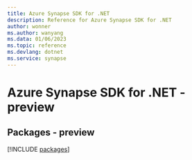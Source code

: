```yaml
---
title: Azure Synapse SDK for .NET
description: Reference for Azure Synapse SDK for .NET
author: wonner
ms.author: wanyang
ms.data: 01/06/2023
ms.topic: reference
ms.devlang: dotnet
ms.service: synapse
---
```

# Azure Synapse SDK for .NET - preview
## Packages - preview
[!INCLUDE [packages](synapse-index.md)]
